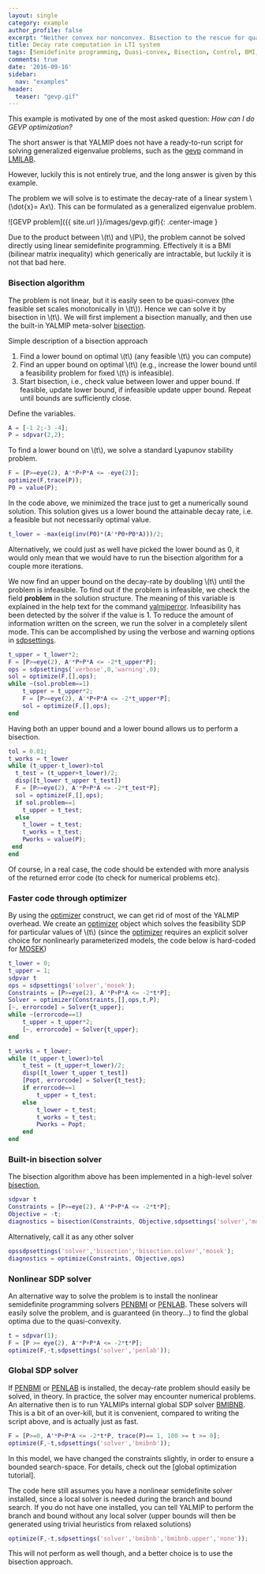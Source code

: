 ```yaml
---
layout: single
category: example
author_profile: false
excerpt: "Neither convex nor nonconvex. Bisection to the rescue for quasi-convex semidefinite program."
title: Decay rate computation in LTI system
tags: [Semidefinite programming, Quasi-convex, Bisection, Control, BMI, Generalized eigenvalue problem, GEVP]
comments: true
date: '2016-09-16'
sidebar:
  nav: "examples"
header:
  teaser: "gevp.gif"
---
```


This example is motivated by one of the most asked question: *How can I do GEVP optimization?*

The short answer is that YALMIP does not have a ready-to-run script for solving generalized eigenvalue problems, such as the [gevp](http://www.mathworks.com/access/helpdesk/help/toolbox/robust/gevp.html) command in [LMILAB](/solver/lmilab).

However, luckily this is not entirely true, and the long answer is given by this example.

The problem we will solve is to estimate the decay-rate of a linear system  \\(\dot{x}= Ax\\). This can be formulated as a generalized eigenvalue problem.

![GEVP problem]({{ site.url }}/images/gevp.gif){: .center-image }

Due to the product between \\(t\\) and \\(P\\), the problem cannot be solved directly using linear semidefinite programming. Effectively it is a BMI (bilinear matrix inequality) which generically are intractable, but luckily it is not that bad here.

### Bisection algorithm

The problem is not linear, but it is easily seen to be quasi-convex (the feasible set scales monotonically in \\(t\\)). Hence we can solve it by bisection in \\(t\\). We will first implement a bisection manually, and then use the built-in YALMIP meta-solver [bisection](/command/bisection).

Simple description of a bisection approach

1. Find a lower bound on optimal \\(t\\) (any feasible \\(t\\) you can compute)
2. Find an upper bound on optimal \\(t\\) (e.g., increase the lower bound until a feasibility problem for fixed \\(t\\) is infeasible).
3. Start bisection, i.e., check value between lower and upper bound. If feasible, update lower bound, if infeasible update upper bound. Repeat until bounds are sufficiently close.

Define the variables.

````matlab
A = [-1 2;-3 -4];
P = sdpvar(2,2);
````

To find a lower bound on \\(t\\), we solve a standard Lyapunov stability problem.

````matlab
F = [P>=eye(2), A'*P+P*A <= -eye(2)];
optimize(F,trace(P));
P0 = value(P);
````

In the code above, we minimized the trace just to get a numerically sound solution. This solution gives us a lower bound the attainable decay rate, i.e. a feasible but not necessarily optimal value.

````matlab
t_lower = -max(eig(inv(P0)*(A'*P0+P0*A)))/2;
````
Alternatively, we could just as well have picked the lower bound as 0, it would only mean that we would have to run the bisection algorithm for a couple more iterations.

We now find an upper bound on the decay-rate by doubling \\(t\\) until the problem is infeasible. To find out if the problem is infeasible, we check the field **problem** in the solution structure. The meaning of this variable is explained in the help text for the command [yalmiperror](/command/yalmiperror). Infeasibility has been detected by the solver if the value is 1. To reduce the amount of information written on the screen, we run the solver in a completely silent mode. This can be accomplished by using the verbose and warning options in [sdpsettings](/command/sdpsettings).

````matlab
t_upper = t_lower*2;
F = [P>=eye(2), A'*P+P*A <= -2*t_upper*P];
ops = sdpsettings('verbose',0,'warning',0);
sol = optimize(F,[],ops);
while ~(sol.problem==1)
    t_upper = t_upper*2;
    F = [P>=eye(2), A'*P+P*A <= -2*t_upper*P];
    sol = optimize(F,[],ops);
end
````

Having both an upper bound and a lower bound allows us to perform a bisection.

````matlab
tol = 0.01;
t_works = t_lower
while (t_upper-t_lower)>tol
  t_test = (t_upper+t_lower)/2;
  disp([t_lower t_upper t_test])
  F = [P>=eye(2), A'*P+P*A <= -2*t_test*P];
  sol = optimize(F,[],ops);
  if sol.problem==1
    t_upper = t_test;
  else
    t_lower = t_test;
    t_works = t_test;
    Pworks = value(P);
 end
end
````

Of course, in a real case, the code should be extended with more analysis of the returned error code (to check for numerical problems etc).

### Faster code through optimizer

By using the [optimizer](/command/optimizer) construct, we can get rid of most of the YALMIP overhead. We create an [optimizer](/command/optimizer) object which solves the feasibility SDP for particular values of \\(t\\) (since the [optimizer](/command/optimizer) requires an explicit solver choice for nonlinearly parameterized models, the code below is hard-coded for [MOSEK](/solver/mosek))

````matlab
t_lower = 0;
t_upper = 1;
sdpvar t
ops = sdpsettings('solver','mosek');
Constraints = [P>=eye(2), A'*P+P*A <= -2*t*P];
Solver = optimizer(Constraints,[],ops,t,P);
[~, errorcode] = Solver{t_upper};
while ~(errorcode==1)
    t_upper = t_upper*2;
    [~, errorcode] = Solver{t_upper};
end

t_works = t_lower;
while (t_upper-t_lower)>tol
    t_test = (t_upper+t_lower)/2;
    disp([t_lower t_upper t_test])
    [Popt, errorcode] = Solver{t_test};
    if errorcode==1
        t_upper = t_test;
    else
        t_lower = t_test;
        t_works = t_test;
        Pworks = Popt;
    end
end
````


### Built-in bisection solver

The bisection algorithm above has been implemented in a high-level solver [bisection](/command/bisection),

````matlab
sdpvar t
Constraints = [P>=eye(2), A'*P+P*A <= -2*t*P];
Objective = -t;
diagnostics = bisection(Constraints, Objective,sdpsettings('solver','mosek'))
````
Alternatively, call it as any other solver

````matlab
opssdpsettings('solver','bisection','bisection.solver','mosek');
diagnostics = optimize(Constraints, Objective,ops)
````

### Nonlinear SDP solver

An alternative way to solve the problem is to install the nonlinear semidefinite programming solvers [PENBMI](/solver/penbmi) or [PENLAB](/solver/penlab). These solvers will easily solve the problem, and is guaranteed (in theory...) to find the global optima due to the quasi-convexity.

````matlab
t = sdpvar(1);
F = [P >= eye(2), A'*P+P*A <= -2*t*P];
optimize(F,-t,sdpsettings('solver','penlab'));
````

### Global SDP solver

If [PENBMI](/solver/penbmi) or [PENLAB](/solver/penlab) is installed, the decay-rate problem should easily be solved, in theory. In practice, the solver may encounter numerical problems. An alternative then is to run YALMIPs internal global SDP solver [BMIBNB](/solver/bmibnb). This is a bit of an over-kill, but it is convenient, compared to writing the script above, and is actually just as fast.

````matlab
F = [P>=0, A'*P+P*A <= -2*t*P, trace(P)== 1, 100 >= t >= 0];
optimize(F,-t,sdpsettings('solver','bmibnb'));
````

In this model, we have changed the constraints slightly, in order to ensure a bounded search-space. For details, check out the [global optimization tutorial].

The code here still assumes you have a nonlinear semidefinite solver installed, since a local solver is needed during the branch and bound search. If you do not have one installed, you can tell YALMIP to perform the branch and bound without any local solver (upper bounds will then be generated using trivial heuristics from relaxed solutions)

````matlab
optimize(F,-t,sdpsettings('solver','bmibnb','bmibnb.upper','none'));
````
This will not perform as well though, and a better choice is to use the bisection approach.
